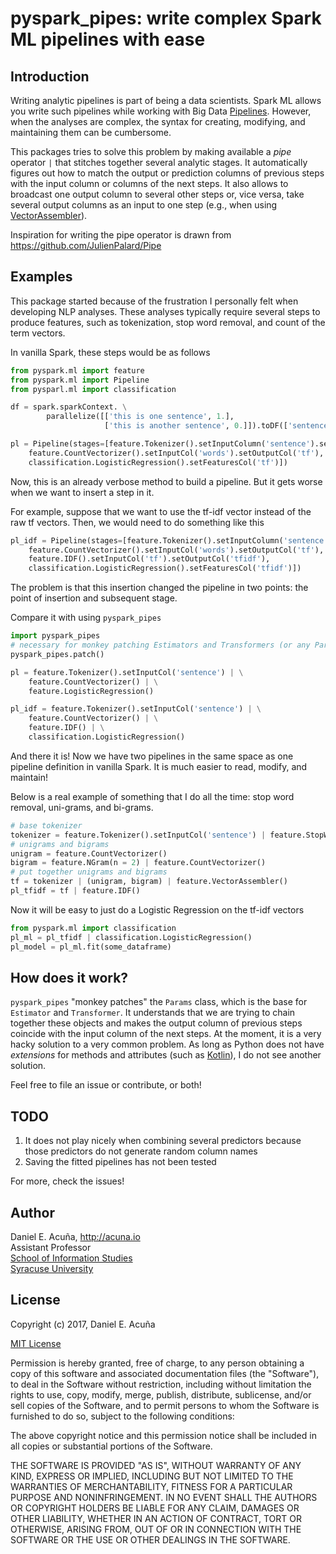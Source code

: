 # pyspark_pipes: write complex Spark ML pipelines with ease

## Introduction

Writing analytic pipelines is part of being a data scientists. 
Spark ML allows you write such pipelines while working with Big Data 
[Pipelines](https://spark.apache.org/docs/latest/ml-pipeline.html). However, when the analyses are complex, 
the syntax for creating, modifying, and maintaining them can be cumbersome. 

This packages tries to solve this problem by making available a *pipe* operator `|` that stitches together
several analytic stages. It automatically figures out how to match the output or prediction columns of previous steps
with the input column or columns of the next steps. 
It also allows to broadcast one output column to several other steps or, 
vice versa, take several output columns as an input to one step
(e.g., when using [VectorAssembler](https://spark.apache.org/docs/latest/ml-features.html#vectorassembler)).

Inspiration for writing the pipe operator is drawn from https://github.com/JulienPalard/Pipe

## Examples

This package started because of the frustration I personally felt when developing NLP analyses. These analyses
typically require several steps to produce features, such as tokenization, stop word removal, and count of the term
vectors.

In vanilla Spark, these steps would be as follows

```python
from pyspark.ml import feature
from pyspark.ml import Pipeline
from pysparl.ml import classification

df = spark.sparkContext. \
        parallelize([['this is one sentence', 1.],
                     ['this is another sentence', 0.]]).toDF(['sentence', 'label'])

pl = Pipeline(stages=[feature.Tokenizer().setInputColumn('sentence').setOutputCol('words'),
    feature.CountVectorizer().setInputCol('words').setOutputCol('tf'),
    classification.LogisticRegression().setFeaturesCol('tf')])
```

Now, this is an already verbose method to build a pipeline. But it gets worse when we want to insert a step in it.

For example, suppose that we want to use the tf-idf vector instead of the raw tf vectors. Then, we would need to
do something like this

```python
pl_idf = Pipeline(stages=[feature.Tokenizer().setInputColumn('sentence').setOutputCol('words'),
    feature.CountVectorizer().setInputCol('words').setOutputCol('tf'),
    feature.IDF().setInputCol('tf').setOutputCol('tfidf'),
    classification.LogisticRegression().setFeaturesCol('tfidf')])
```

The problem is that this insertion changed the pipeline in two points: the point of insertion and subsequent stage.

Compare it with using `pyspark_pipes`

```python
import pyspark_pipes
# necessary for monkey patching Estimators and Transformers (or any Params)
pyspark_pipes.patch()

pl = feature.Tokenizer().setInputCol('sentence') | \
    feature.CountVectorizer() | \
    feature.LogisticRegression()

pl_idf = feature.Tokenizer().setInputCol('sentence') | \
    feature.CountVectorizer() | \
    feature.IDF() | \
    classification.LogisticRegression()
```

And there it is! Now we have two pipelines in the same space as one pipeline definition in vanilla Spark.
It is much easier to read, modify, and maintain!

Below is a real example of something that I do all the time: stop word removal, uni-grams, and bi-grams.
 
 ```python
# base tokenizer
tokenizer = feature.Tokenizer().setInputCol('sentence') | feature.StopWordsRemover(stopWords=stop_words)
# unigrams and bigrams
unigram = feature.CountVectorizer()
bigram = feature.NGram(n = 2) | feature.CountVectorizer()
# put together unigrams and bigrams
tf = tokenizer | (unigram, bigram) | feature.VectorAssembler()
pl_tfidf = tf | feature.IDF()
```

Now it will be easy to just do a Logistic Regression on the tf-idf vectors

```python
from pyspark.ml import classification
pl_ml = pl_tfidf | classification.LogisticRegression()
pl_model = pl_ml.fit(some_dataframe)
```


## How does it work?

`pyspark_pipes` "monkey patches" the `Params` class, which is the base for `Estimator` and `Transformer`. It understands
that we are trying to chain together these objects and makes the output column of previous steps coincide with
the input column of the next steps. At the moment, it is a very hacky solution to a very common problem. As
long as Python does not have _extensions_ for methods and attributes 
(such as [Kotlin](https://kotlinlang.org/docs/reference/extensions.html)), I do not see another solution.

Feel free to file an issue or contribute, or both!

## TODO

1. It does not play nicely when combining several predictors because those predictors do not generate random column names  
1. Saving the fitted pipelines has not been tested

For more, check the issues!

## Author

Daniel E. Acuña, http://acuna.io  
Assistant Professor  
[School of Information Studies](http://ischool.syr.edu)  
[Syracuse University](http://syracuse.edu)  

## License

Copyright (c) 2017, Daniel E. Acuña

[MIT License](https://opensource.org/licenses/MIT)

Permission is hereby granted, free of charge, to any person obtaining a copy
of this software and associated documentation files (the "Software"), to deal
in the Software without restriction, including without limitation the rights
to use, copy, modify, merge, publish, distribute, sublicense, and/or sell
copies of the Software, and to permit persons to whom the Software is
furnished to do so, subject to the following conditions:

The above copyright notice and this permission notice shall be included in all
copies or substantial portions of the Software.

THE SOFTWARE IS PROVIDED "AS IS", WITHOUT WARRANTY OF ANY KIND, EXPRESS OR
IMPLIED, INCLUDING BUT NOT LIMITED TO THE WARRANTIES OF MERCHANTABILITY,
FITNESS FOR A PARTICULAR PURPOSE AND NONINFRINGEMENT. IN NO EVENT SHALL THE
AUTHORS OR COPYRIGHT HOLDERS BE LIABLE FOR ANY CLAIM, DAMAGES OR OTHER
LIABILITY, WHETHER IN AN ACTION OF CONTRACT, TORT OR OTHERWISE, ARISING FROM,
OUT OF OR IN CONNECTION WITH THE SOFTWARE OR THE USE OR OTHER DEALINGS IN THE
SOFTWARE.

